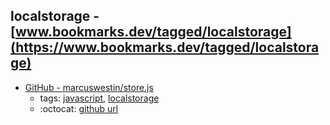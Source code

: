 localstorage - [www.bookmarks.dev/tagged/localstorage](https://www.bookmarks.dev/tagged/localstorage)
---
* [GitHub - marcuswestin/store.js](https://github.com/marcuswestin/store.js)
    * tags: [javascript](../tags/javascript.md), [localstorage](../tags/localstorage.md)
    * :octocat: [github url](https://github.com/marcuswestin/store.js)
